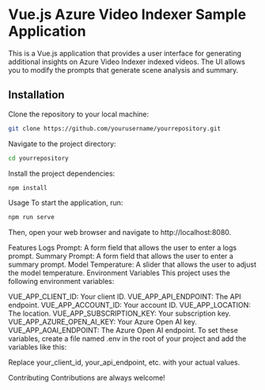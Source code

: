 # Vue.js Azure Video Indexer Sample Application

This is a Vue.js application that provides a user interface for generating additional insights on Azure Video Indexer indexed videos. The UI allows you to modify the prompts that generate scene analysis and summary.

## Installation 

Clone the repository to your local machine:

```bash
git clone https://github.com/yourusername/yourrepository.git
```
Navigate to the project directory:

```bash
cd yourrepository
```

Install the project dependencies:

```bash
npm install
```

Usage
To start the application, run:

```bash
npm run serve
```

Then, open your web browser and navigate to http://localhost:8080.

Features
Logs Prompt: A form field that allows the user to enter a logs prompt.
Summary Prompt: A form field that allows the user to enter a summary prompt.
Model Temperature: A slider that allows the user to adjust the model temperature.
Environment Variables
This project uses the following environment variables:

VUE_APP_CLIENT_ID: Your client ID.
VUE_APP_API_ENDPOINT: The API endpoint.
VUE_APP_ACCOUNT_ID: Your account ID.
VUE_APP_LOCATION: The location.
VUE_APP_SUBSCRIPTION_KEY: Your subscription key.
VUE_APP_AZURE_OPEN_AI_KEY: Your Azure Open AI key.
VUE_APP_AOAI_ENDPOINT: The Azure Open AI endpoint.
To set these variables, create a file named .env in the root of your project and add the variables like this:

Replace your_client_id, your_api_endpoint, etc. with your actual values.

Contributing
Contributions are always welcome! 
